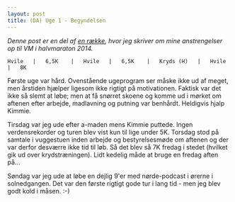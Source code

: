 ```yaml
---
layout: post
title: (DA) Uge 1 - Begyndelsen
---
```


*Denne post er en del af [en række](/halfmarathon2014.html), hvor jeg skriver om mine anstrengelser op til VM i halvmaraton 2014.*

    Hvile	|	6,5K	|	Hvile	|	6,5K	|	Kryds (H)	|	Hvile	|	8K

Første uge var hård. Ovenstående ugeprogram ser måske ikke ud af meget, men årstiden hjælper ligesom ikke rigtigt på motivationen. Faktisk var det ikke så slemt at løbe; men at få snørret skoene og komme ud i mørket om aftenen efter arbejde, madlavning og putning var benhårdt. Heldigvis hjalp Kimmie.

Tirsdag var jeg ude efter a-maden mens Kimmie puttede. Ingen verdensrekorder og turen blev vist kun til lige under 5K. Torsdag stod på samtale i vuggestuen inden arbejde og bestyrelsesmøde om aftenen og der var derfor desværre ikke tid til løb. Så det blev så 7K fredag i stedet (hvilket gik ud over krydstræningen). Lidt kedelig måde at bruge en fredag aften på...

Søndag var jeg ude at løbe en dejlig 9'er med nørde-podcast i ørerne i solnedgangen. Det var den første rigtigt gode tur i lang tid - men jeg blev godt kold i måsen. :-)

